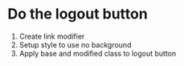 # Do the logout button
1. Create link modifier
2. Setup style to use no background
3. Apply base and modified class to logout button
